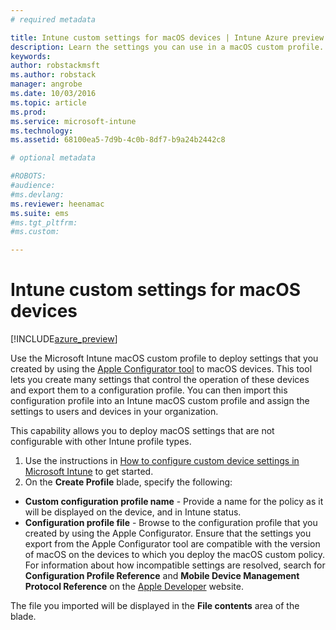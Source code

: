```yaml
---
# required metadata

title: Intune custom settings for macOS devices | Intune Azure preview | Microsoft Docs
description: Learn the settings you can use in a macOS custom profile.
keywords:
author: robstackmsft
ms.author: robstack
manager: angrobe
ms.date: 10/03/2016
ms.topic: article
ms.prod:
ms.service: microsoft-intune
ms.technology:
ms.assetid: 68100ea5-7d9b-4c0b-8df7-b9a24b2442c8

# optional metadata

#ROBOTS:
#audience:
#ms.devlang:
ms.reviewer: heenamac
ms.suite: ems
#ms.tgt_pltfrm:
#ms.custom:

---
```


# Intune custom settings for macOS devices

[!INCLUDE[azure_preview](../includes/azure_preview.md)]

Use the Microsoft Intune macOS custom profile to deploy settings that you created by using the [Apple Configurator tool](https://itunes.apple.com/app/apple-configurator-2/id1037126344?mt=12) to macOS devices. This tool lets you create many settings that control the operation of these devices and export them to a configuration profile. You can then import this configuration profile into an Intune macOS custom profile and assign the settings to users and devices in your organization.

This capability allows you to deploy macOS settings that are not configurable with other Intune profile types.


1. Use the instructions in [How to configure custom device settings in Microsoft Intune](how-to-configure-custom-settings.md) to get started.
2. On the **Create Profile** blade, specify the following:

- **Custom configuration profile name** - Provide a name for the policy as it will be displayed on the device, and in Intune status.
- **Configuration profile file** - Browse to the configuration profile that you created by using the Apple Configurator.
Ensure that the settings you export from the Apple Configurator tool are compatible with the version of macOS on the devices to which you deploy the macOS custom policy. For information about how incompatible settings are resolved, search for **Configuration Profile Reference** and **Mobile Device Management Protocol Reference** on the [Apple Developer](https://developer.apple.com/) website.

The file you imported will be displayed in the **File contents** area of the blade.

